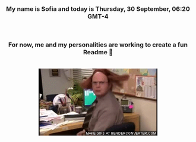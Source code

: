 


<div align="center">
<h3 >My name is Sofia and today is Thursday, 30 September, 06:20 GMT-4</h3><br>
<h3 >For now, me and my personalities are working to create a fun Readme 👋
</h3><br>
<img src='img/dwight.gif' alt='working...'/>
</div>
